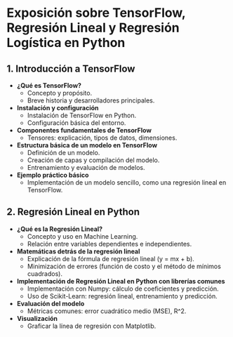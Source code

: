 # Exposición sobre TensorFlow, Regresión Lineal y Regresión Logística en Python

## 1. Introducción a TensorFlow
   - **¿Qué es TensorFlow?**  
     - Concepto y propósito.
     - Breve historia y desarrolladores principales.
   - **Instalación y configuración**  
     - Instalación de TensorFlow en Python.
     - Configuración básica del entorno.
   - **Componentes fundamentales de TensorFlow**  
     - Tensores: explicación, tipos de datos, dimensiones.
   - **Estructura básica de un modelo en TensorFlow**  
     - Definición de un modelo.
     - Creación de capas y compilación del modelo.
     - Entrenamiento y evaluación de modelos.
   - **Ejemplo práctico básico**  
     - Implementación de un modelo sencillo, como una regresión lineal en TensorFlow.

## 2. Regresión Lineal en Python
   - **¿Qué es la Regresión Lineal?**  
     - Concepto y uso en Machine Learning.
     - Relación entre variables dependientes e independientes.
   - **Matemáticas detrás de la regresión lineal**  
     - Explicación de la fórmula de regresión lineal (y = mx + b).
     - Minimización de errores (función de costo y el método de mínimos cuadrados).
   - **Implementación de Regresión Lineal en Python con librerías comunes**  
     - Implementación con Numpy: cálculo de coeficientes y predicción.
     - Uso de Scikit-Learn: regresión lineal, entrenamiento y predicción.
   - **Evaluación del modelo**  
     - Métricas comunes: error cuadrático medio (MSE), R^2.
   - **Visualización**  
     - Graficar la línea de regresión con Matplotlib.